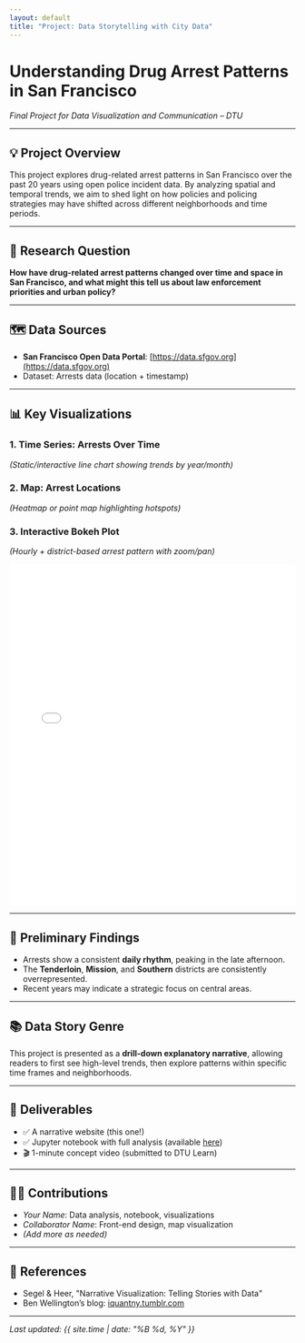 ```yaml
---
layout: default
title: "Project: Data Storytelling with City Data"
---
```


# Understanding Drug Arrest Patterns in San Francisco

*Final Project for Data Visualization and Communication – DTU*

---

## 💡 Project Overview

This project explores drug-related arrest patterns in San Francisco over the past 20 years using open police incident data. By analyzing spatial and temporal trends, we aim to shed light on how policies and policing strategies may have shifted across different neighborhoods and time periods.

---

## 🎯 Research Question

**How have drug-related arrest patterns changed over time and space in San Francisco, and what might this tell us about law enforcement priorities and urban policy?**

---

## 🗺️ Data Sources

- **San Francisco Open Data Portal**: [https://data.sfgov.org](https://data.sfgov.org)
- Dataset: Arrests data (location + timestamp)

---

## 📊 Key Visualizations

### 1. **Time Series: Arrests Over Time**
*(Static/interactive line chart showing trends by year/month)*

### 2. **Map: Arrest Locations**
*(Heatmap or point map highlighting hotspots)*

### 3. **Interactive Bokeh Plot**
*(Hourly + district-based arrest pattern with zoom/pan)*

<iframe src="assets/images/bokeh_plot.html" style="width: 100%; max-width: 1100px; height: 600px; border: none;"></iframe>

---

## 🧪 Preliminary Findings

- Arrests show a consistent **daily rhythm**, peaking in the late afternoon.
- The **Tenderloin**, **Mission**, and **Southern** districts are consistently overrepresented.
- Recent years may indicate a strategic focus on central areas.

---

## 📚 Data Story Genre

This project is presented as a **drill-down explanatory narrative**, allowing readers to first see high-level trends, then explore patterns within specific time frames and neighborhoods.

---

## 📁 Deliverables

- ✅ A narrative website (this one!)
- ✅ Jupyter notebook with full analysis (available [here](link-to-notebook-if-hosted))
- 🎬 1-minute concept video (submitted to DTU Learn)

---

## 👩‍💻 Contributions

- *Your Name*: Data analysis, notebook, visualizations
- *Collaborator Name*: Front-end design, map visualization
- *(Add more as needed)*

---

## 📝 References

- Segel & Heer, "Narrative Visualization: Telling Stories with Data"
- Ben Wellington’s blog: [iquantny.tumblr.com](http://iquantny.tumblr.com)

---

*Last updated: {{ site.time | date: "%B %d, %Y" }}*
